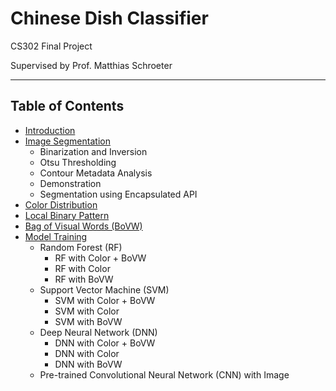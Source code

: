 # Chinese Dish Classifier

CS302 Final Project

Supervised by Prof. Matthias Schroeter

---

## Table of Contents

- [Introduction](#introduction)
- [Image Segmentation](#image-segmentation)
  - Binarization and Inversion
  - Otsu Thresholding
  - Contour Metadata Analysis
  - Demonstration
  - Segmentation using Encapsulated API
- [Color Distribution](#color-distribution)
- [Local Binary Pattern](#local-binary-pattern)
- [Bag of Visual Words (BoVW)](#bag-of-visual-words-bovw)
- [Model Training](#model-training)
  - Random Forest (RF)
    - RF with Color + BoVW
    - RF with Color
    - RF with BoVW
  - Support Vector Machine (SVM)
    - SVM with Color + BoVW
    - SVM with Color
    - SVM with BoVW
  - Deep Neural Network (DNN)
    - DNN with Color + BoVW
    - DNN with Color
    - DNN with BoVW
  - Pre-trained Convolutional Neural Network (CNN) with Image



